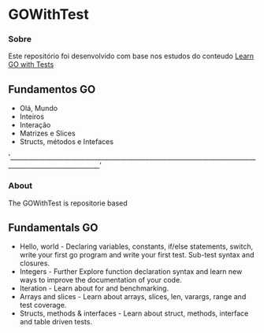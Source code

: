 # GOWithTest

### Sobre
Este repositório foi desenvolvido com base nos estudos do conteudo [Learn GO with Tests](https://quii.gitbook.io/learn-go-with-tests)

## Fundamentos GO

* Olá, Mundo
* Inteiros
* Interação
* Matrizes e Slices
* Structs, métodos e Intefaces



'___________________________________________________________________________________________________________'

### About
The GOWithTest is repositorie based 

## Fundamentals GO

* Hello, world - Declaring variables, constants, if/else statements, switch, write your first go program and write your first test. Sub-test syntax and closures.
* Integers - Further Explore function declaration syntax and learn new ways to improve the documentation of your code.
* Iteration - Learn about for and benchmarking.
* Arrays and slices - Learn about arrays, slices, len, varargs, range and test coverage.
* Structs, methods & interfaces - Learn about struct, methods, interface and table driven tests.
